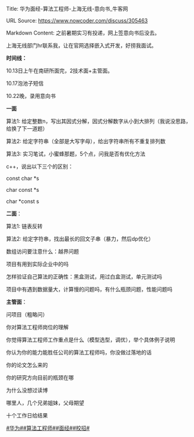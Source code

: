 Title: 华为面经-算法工程师-上海无线-意向书_牛客网

URL Source: https://www.nowcoder.com/discuss/305463

Markdown Content:
之前暑期实习有投递，网上签意向书后没去。

上海无线部门hr联系我，让在官网选择嵌入式开发，好捞我面试。

**时间线：**

10.13日上午在南研所面完，2技术面+主管面。

10.17泡池子短信

10.22晚，录用意向书

**一面**

算法1: 给定整数n，写出其因式分解，因式分解数字从小到大排列（我说没思路，给换了下一道题）

算法2: 给定字符串（全部是大写字母），给出字符串所有不重复排列数

算法3: 实习笔试，小蜜蜂那题，5个点，问我是否有优化方法

c++，说出以下三个的区别：

const char \*s

char const \*s

char \*const s

**二面**：

算法1: 链表反转

算法2: 给定字符串，找出最长的回文子串（暴力，然后dp优化）

数组访问要注意什么：越界问题

项目有用到实际企业中的吗

怎样验证自己算法的正确性：黑盒测试，用过白盒测试，单元测试吗

项目中有遇到数据量大，计算慢的问题吗，有什么瓶颈问题，性能问题吗

**主管面**：

问项目（粗略问）

你对算法工程师岗位的理解

你觉得算法工程师工作重点是什么（模型选型，调优），举个具体例子说明

你认为你的能力能胜任公司的算法工程师吗，你没做过落地的话

你的论文怎么来的

你的研究方向目前的瓶颈在哪

为什么没想过读博

哪里人，几个兄弟姐妹，父母期望

十个工作日给结果

[#华为#](https://www.nowcoder.com/enterprise/239/discussion)[#算法工程师#](https://www.nowcoder.com/creation/subject/146d543971d045ba84b4b8a4dd573fff)[#面经#](https://www.nowcoder.com/creation/subject/928d551be73f40db82c0ed83286c8783)[#校招#](https://www.nowcoder.com/creation/subject/d09b966a380b45ddaba9dc5a6bd5ee19)
